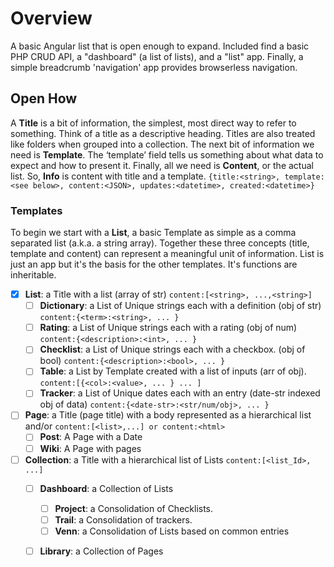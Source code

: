 # Overview
A basic Angular list that is open enough to expand. Included find a basic PHP CRUD API, a "dashboard" (a list of lists), and a "list" app.  Finally, a simple breadcrumb 'navigation' app provides browserless navigation.
## Open How
A **Title** is a bit of information, the simplest, most direct way to refer to something. Think of a title as a descriptive heading. Titles are also treated like folders when grouped into a collection. The next bit of information we need is **Template**. The ‘template’ field tells us something about what data to expect and how to present it. Finally, all we need is **Content**, or the actual list. So, **Info** is content with title and a template. `{title:<string>, template:<see below>, content:<JSON>, updates:<datetime>, created:<datetime>}`
### Templates
To begin we start with a **List**, a basic Template as simple as a comma separated list (a.k.a. a string array). Together these three concepts (title, template and content) can represent a meaningful unit of information. List is just an app but it's the basis for the other templates. It's functions are inheritable. 

- [x] **List**: a Title with a list (array of str) `content:[<string>, ...,<string>]`
  - [ ] **Dictionary**: a List of Unique strings each with a definition (obj of str) 
`content:{<term>:<string>, ... }`
  - [ ] **Rating**: a List of Unique strings each with a rating (obj of num) 
`content:{<description>:<int>, ... }`
  - [ ] **Checklist**: a List of Unique strings each with a checkbox. (obj of bool) 
`content:{<description>:<bool>, ... }`
  - [ ] **Table**: a List by Template created with a list of inputs (arr of obj). 
`content:[{<col>:<value>, ... } ... ]`
  - [ ] **Tracker**: a List of Unique dates each with an entry (date-str indexed obj  of data) 
`content:{<date-str>:<str/num/obj>, ... }`
- [ ] **Page**: a Title (page title) with a body represented as a hierarchical list and/or <html> 
`content:[<list>,...] or content:<html>`
  - [ ] **Post**: A Page with a Date
  - [ ] **Wiki**: A Page with pages
- [ ] **Collection**: a Title with a hierarchical list of Lists `content:[<list_Id>, ...]` 
  - [ ] **Dashboard**: a Collection of Lists
    - [ ] **Project**: a Consolidation of Checklists. 
    - [ ] **Trail**: a Consolidation of trackers. 
    - [ ] **Venn**: a Consolidation of Lists based on common entries
  - [ ] **Library**: a Collection of Pages
  
